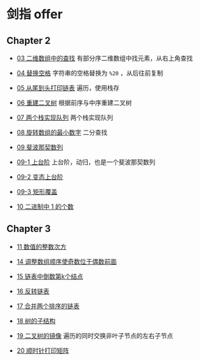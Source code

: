 # 剑指 offer

## Chapter 2

* [03 二维数组中的查找](N03_FindInPartiallySortedMatrix.java)
有部分序二维数组中找元素，从右上角查找

* [04 替换空格](N04_ReplaceBlank.java)
字符串的空格替换为 `%20` ，从后往前复制

* [05 从尾到头打印链表](N05_PrintListReverse.java)
遍历，使用栈存

* [06 重建二叉树](N06_ConstructBinaryTree.java)
根据前序与中序重建二叉树

* [07 两个栈实现队列](N07_QueueWithTwoStacks.java)
两个栈实现队列

* [08 旋转数组的最小数字](N08_MinNumberInRotatedArray.java)
二分查找

* [09 斐波那契数列](N09_Fibonacci.java)

* [09-1 上台阶](N09_1_JumpFloor.java)
上台阶，动归，也是一个斐波那契数列

* [09-2 变态上台阶](N09_2_JumpFloorII.java)

* [09-3 矩形覆盖](N09_3_RectCover.java)

* [10 二进制中 1 的个数](N10_NumberOf1InBinary.java)

## Chapter 3

* [11 数值的整数次方](N11_Power.java)

* [14 调整数组顺序使奇数位于偶数前面](N14_ReorderArray.java)

* [15 链表中倒数第k个结点](N15_KthNodeFromEnd.java)

* [16 反转链表](N16_ReverseList.java)

* [17 合并两个排序的链表](N17_MergeSortedLists.java)

* [18 树的子结构](N18_SubstructureInTree.java)

* [19 二叉树的镜像](N19_MirrorOfBinaryTree.java)
遍历的同时交换非叶子节点的左右子节点

* [20 顺时针打印矩阵](N20_PrintMatrix.java)

